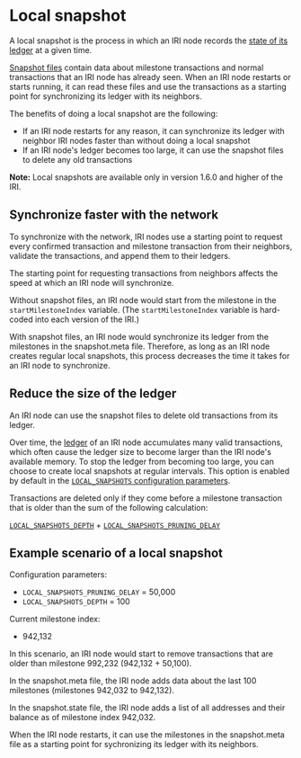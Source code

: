 # Local snapshot

A local snapshot is the process in which an IRI node records the [state of its ledger](concepts/the-distributed-ledger.md) at a given time.

[Snapshot files](references/data-in-the-snapshot-files.md) contain data about milestone transactions and normal transactions that an IRI node has already seen. When an IRI node restarts or starts running, it can read these files and use the transactions as a starting point for synchronizing its ledger with its neighbors.

The benefits of doing a local snapshot are the following:

- If an IRI node restarts for any reason, it can synchronize its ledger with neighbor IRI nodes faster than without doing a local snapshot
- If an IRI node's ledger becomes too large, it can use the snapshot files to delete any old transactions

**Note:** Local snapshots are available only in version 1.6.0 and higher of the IRI.

## Synchronize faster with the network

To synchronize with the network, IRI nodes use a starting point to request every confirmed transaction and milestone transaction from their neighbors, validate the transactions, and append them to their ledgers.

The starting point for requesting transactions from neighbors affects the speed at which an IRI node will synchronize.

Without snapshot files, an IRI node would start from the milestone in the `startMilestoneIndex` variable. (The `startMilestoneIndex` variable is hard-coded into each version of the IRI.)

With snapshot files, an IRI node would synchronize its ledger from the milestones in the snapshot.meta file. Therefore, as long as an IRI node creates regular local snapshots, this process decreases the time it takes for an IRI node to synchronize.

## Reduce the size of the ledger

An IRI node can use the snapshot files to delete old transactions from its ledger.

Over time, the [ledger](concepts/the-distributed-ledger.md) of an IRI node accumulates many valid transactions, which often cause the ledger size to become larger than the IRI node's available memory. To stop the ledger from becoming too large, you can choose to create local snapshots at regular intervals. This option is enabled by default in the [`LOCAL_SNAPSHOTS` configuration parameters](references/iri-configuration-options#local-snapshots-enabled).

Transactions are deleted only if they come before a milestone transaction that is older than the sum of the following calculation:

[`LOCAL_SNAPSHOTS_DEPTH`](references/iri-configuration-options#local-snapshots-depth) +
[`LOCAL_SNAPSHOTS_PRUNING_DELAY`](references/iri-configuration-options#local-snapshots-pruning-delay)

## Example scenario of a local snapshot

Configuration parameters:

* `LOCAL_SNAPSHOTS_PRUNING_DELAY` = 50,000
* `LOCAL_SNAPSHOTS_DEPTH` = 100

Current milestone index:

* 942,132

In this scenario, an IRI node would start to remove transactions that are older than milestone 992,232 (942,132 + 50,100).

In the snapshot.meta file, the IRI node adds data about the last 100 milestones (milestones 942,032 to 942,132).

In the snapshot.state file, the IRI node adds a list of all addresses and their balance as of milestone index 942,032.

When the IRI node restarts, it can use the milestones in the snapshot.meta file as a starting point for sychronizing its ledger with its neighbors.
